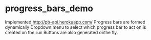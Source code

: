 # progress_bars_demo
Implemented http://pb-api.herokuapp.com/
Progress bars are formed dynamically
Dropdown menu to select which progress bar to act on is created on the run
Buttons are also generated onthe fly.

